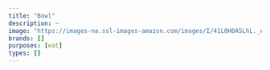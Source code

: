 ```yaml
---
title: "Bowl"
description: ~
image: "https://images-na.ssl-images-amazon.com/images/I/41L0H0A5LhL._AC_US320_QL65_.jpg"
brands: []
purposes: [eat]
types: []
---
```

